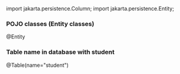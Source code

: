
import jakarta.persistence.Column;
import jakarta.persistence.Entity;

### POJO classes (Entity classes)
@Entity

### Table name in database with student
@Table(name="student")